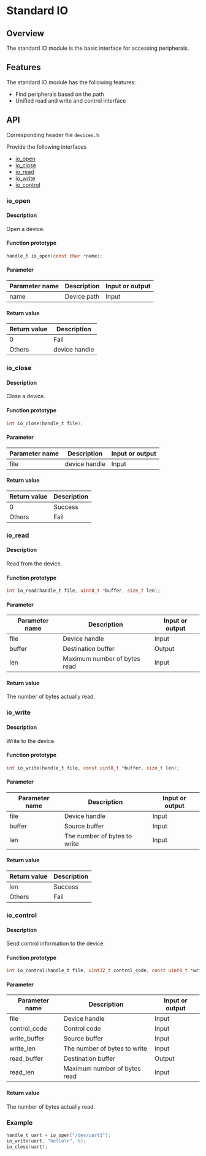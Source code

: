 # Standard IO

## Overview

The standard IO module is the basic interface for accessing peripherals.

## Features

The standard IO module has the following features:

- Find peripherals based on the path
- Unified read and write and control interface

## API

Corresponding header file `devices.h`

Provide the following interfaces

- [io\_open](#ioopen)
- [io\_close](#ioclose)
- [io\_read](#ioread)
- [io\_write](#iowrite)
- [io\_control](#iocontrol)

### io\_open

#### Description

Open a device.

#### Function prototype

```c
handle_t io_open(const char *name);
```

#### Parameter

| Parameter name | Description | Input or output |
| -------------- | ----------- | --------------- |
| name           | Device path | Input           |

#### Return value

| Return value |  Description  |
| ------------ | ------------- |
| 0            | Fail          |
| Others       | device handle |

### io\_close

#### Description

Close a device.

#### Function prototype

```c
int io_close(handle_t file);
```

#### Parameter

| Parameter name |  Description  | Input or output |
| -------------- | ------------- | --------------- |
| file           | device handle | Input           |

#### Return value

| Return value | Description |
| ------------ | ----------- |
| 0            | Success     |
| Others       | Fail        |

### io\_read

#### Description

Read from the device.

#### Function prototype

```c
int io_read(handle_t file, uint8_t *buffer, size_t len);
```

#### Parameter

| Parameter name |         Description          | Input or output |
| -------------- | ---------------------------- | --------------- |
| file           | Device handle                | Input           |
| buffer         | Destination buffer           | Output          |
| len            | Maximum number of bytes read | Input           |

#### Return value

The number of bytes actually read.

### io\_write

#### Description

Write to the device.

#### Function prototype

```c
int io_write(handle_t file, const uint8_t *buffer, size_t len);
```

#### Parameter

| Parameter name |         Description          | Input or output |
| -------------- | ---------------------------- | --------------- |
| file           | Device handle                | Input           |
| buffer         | Source buffer                | Input           |
| len            | The number of bytes to write | Input           |

#### Return value

| Return value | Description |
| ------------ | ----------- |
| len          | Success     |
| Others       | Fail        |

### io\_control

#### Description

Send control information to the device.

#### Function prototype

```c
int io_control(handle_t file, uint32_t control_code, const uint8_t *write_buffer, size_t write_len, uint8_t *read_buffer, size_t read_len);
```

#### Parameter

| Parameter name |         Description          | Input or output |
| -------------- | ---------------------------- | --------------- |
| file           | Device handle                | Input           |
| control\_code  | Control code                 | Input           |
| write\_buffer  | Source buffer                | Input           |
| write\_len     | The number of bytes to write | Input           |
| read\_buffer   | Destination buffer           | Output          |
| read\_len      | Maximum number of bytes read | Input           |

#### Return value

The number of bytes actually read.

### Example

```c
handle_t uart = io_open("/dev/uart1");
io_write(uart, "hello\n", 6);
io_close(uart);
```